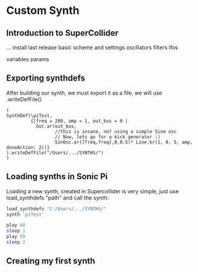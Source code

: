 # Custom Synth

## Introduction to SuperCollider

...
install last release
basic scheme and settings
oscillators
filters
lfos

variables
params


## Exporting synthdefs

After building our synth, we must export it as a file, we will use .writeDefFile()

```
(
SynthDef(\piTest,
         {|freq = 200, amp = 1, out_bus = 0 |
           Out.ar(out_bus,
			      //this is insane, no? using a simple Sine osc
			      // Now, lets go for a kick generator :)
                  SinOsc.ar([freq,freq],0,0.5)* Line.kr(1, 0, 5, amp, doneAction: 2))}
).writeDefFile("/Users/.../SYNTHS/")
)
```

## Loading synths in Sonic Pi

Loading a new synth, created in Supercollider is very simple, just use load_synthdefs "path" and call the synth:

```ruby
load_synthdefs "C:/Users/.../SYNTHS/"
synth 'piTest'

play 60
sleep 1
play 50
sleep 2
```


## Creating my first synth
